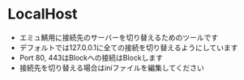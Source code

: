 # LocalHost
+ エミュ鯖用に接続先のサーバーを切り替えるためのツールです
+ デフォルトでは127.0.0.1に全ての接続を切り替えるようにしています
+ Port 80, 443はBlockへの接続はBlockします
+ 接続先を切り替える場合はiniファイルを編集してください